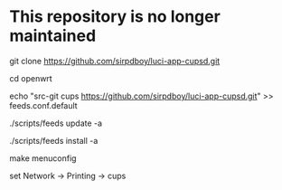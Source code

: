 # This repository is no longer maintained


git clone https://github.com/sirpdboy/luci-app-cupsd.git

cd openwrt

echo "src-git cups https://github.com/sirpdboy/luci-app-cupsd.git" >> feeds.conf.default


./scripts/feeds update -a

./scripts/feeds install -a

make menuconfig 

set Network  ->  Printing  ->  cups  

